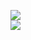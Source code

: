 [![](https://img.shields.io/badge/Made%20With-Github%20Spray-lightgrey.svg?style=for-the-badge&logo=github)](https://github.com/Annihil/github-spray#25050)  
[![](https://i.imgur.com/2DrTn0Z.gif)](https://github.com/Annihil/github-spray)